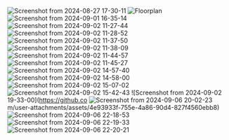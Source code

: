 ![Screenshot from 2024-08-27 17-30-11](https://github.com/user-attachments/assets/ee04af81-5ac8-4440-911d-bef1e213716d)
![Floorplan](https://github.com/user-attachments/assets/ccf9a2ca-e45b-4ab4-a228-4805878e12eb)
![Screenshot from 2024-09-01 16-35-14](https://github.com/user-attachments/assets/b5fd044e-1f79-4e58-a89e-60bc9e56aa99)
![Screenshot from 2024-09-02 11-27-44](https://github.com/user-attachments/assets/cfe4b2b0-4f5b-4ef0-9138-621dfeab59fd)
![Screenshot from 2024-09-02 11-28-52](https://github.com/user-attachments/assets/7cac0753-8f98-4eb7-b8ae-21c0bd84b310)
![Screenshot from 2024-09-02 11-37-50](https://github.com/user-attachments/assets/999c1761-b5ee-4bec-89f6-2fd5ea07f643)
![Screenshot from 2024-09-02 11-38-09](https://github.com/user-attachments/assets/be55aa51-c69e-44cc-89ab-035b74ef01b9)
![Screenshot from 2024-09-02 11-44-57](https://github.com/user-attachments/assets/c724c5df-efd4-476c-916b-e1544c1b887c)
![Screenshot from 2024-09-02 11-45-27](https://github.com/user-attachments/assets/1c6c894b-b13f-46d9-b27e-87ee5e7257dc)
![Screenshot from 2024-09-02 14-57-40](https://github.com/user-attachments/assets/ab83a457-1038-4030-91b0-8ca89b4962a4)
![Screenshot from 2024-09-02 14-58-00](https://github.com/user-attachments/assets/03fda4ca-44c7-490f-8511-e9d3f4a04f10)
![Screenshot from 2024-09-02 15-07-02](https://github.com/user-attachments/assets/465c13da-201f-4b38-864a-59220e602d91)
![Screenshot from 2024-09-02 15-42-43](https://github.com/user-attachments/assets/356311c8-4095-4978-842c-689cdb93bfbc)
![Screenshot from 2024-09-02 19-33-00](https://github.co
![Screenshot from 2024-09-06 20-02-23](https://github.com/user-attachments/assets/b3f0263c-1489-4a4e-8af7-a3b9ddbd2f25)
m/user-attachments/assets/4e93933f-755e-4a86-90d4-827f4560ebb8)
![Screenshot from 2024-09-06 22-18-53](https://github.com/user-attachments/assets/5d0b7855-cd3e-4104-8b8a-0eecaab23d4e)
![Screenshot from 2024-09-06 22-19-33](https://github.com/user-attachments/assets/30586fa4-4a16-404b-9c20-5650b4afaa91)
![Screenshot from 2024-09-06 22-20-21](https://github.com/user-attachments/assets/aca6ba2e-693e-4a06-ae27-997dbf6ac67d)
